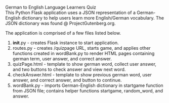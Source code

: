 German to English Language Learners Quiz  
This Python Flask application uses a JSON representation of a German-English dictionary to help users learn more English/German vocabulary.
The JSON dictionary was found @ ProjectGutenberg.org.

The application is comprised of a few files listed below.

1) __init__.py - creates Flask instance to start application.
2) routes.py - creates /quizpage URL, starts game, and applies other functions created in wordBank.py to render HTML pages containing german term, user answer, and correct answer.
3) quizPage.html - template to show german word, collect user answer, and two buttons to check answer and view next word.
4) checkAnswer.html - template to show previous german word, user answer, and correct answer, and button to continue.
5) wordBank.py - imports German-English dictionary in startgame function from JSON file; contains helper functions startgame, random_word, and answer.
